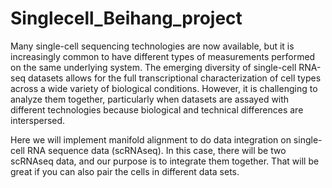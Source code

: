 # Singlecell_Beihang_project
Many single-cell sequencing technologies are now available, but it is increasingly common to have different types of measurements performed on the same underlying system. The emerging diversity of single-cell RNA-seq datasets allows for the full transcriptional characterization of cell types across a wide variety of biological conditions. However, it is challenging to analyze them together, particularly when datasets are assayed with different technologies because biological and technical differences are interspersed.

Here we will implement manifold alignment to do data integration on single-cell RNA sequence data (scRNAseq). In this case, there will be two scRNAseq data, and our purpose is to integrate them together. That will be great if you can also pair the cells in different data sets.
